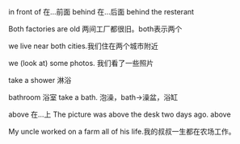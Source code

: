 in front of 在...前面
behind 在...后面 
behind the resterant

Both factories are old 两间工厂都很旧。both表示两个

we live near both cities.我们住在两个城市附近

we (look at) some photos. 我们看了一些照片

take a shower 淋浴

bathroom 浴室
take a bath. 泡澡，bath->澡盆，浴缸

above 在...上
The picture was above the desk two days ago. above

My uncle worked on a farm all of his life.我的叔叔一生都在农场工作。